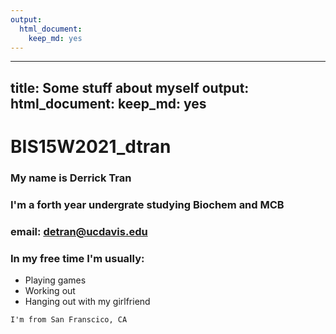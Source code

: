 ```yaml
---
output: 
  html_document: 
    keep_md: yes
---
```

---- 
 title: Some stuff about myself
output: 
  html_document: 
    keep_md: yes
---
# BIS15W2021_dtran
### My name is Derrick Tran 
### I'm a forth year undergrate studying Biochem and MCB
### email: detran@ucdavis.edu
### In my free time I'm usually:
- Playing games
- Working out
- Hanging out with my girlfriend

```
I'm from San Franscico, CA 

```